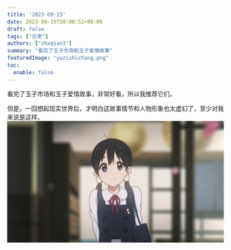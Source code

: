 ```yaml
---
title: '2023-09-15'
date: 2023-09-15T20:08:52+08:00
draft: false
tags: ["日常"]
authors: ["zhxqian3"]
summary: "看完了玉子市场和玉子爱情故事"
featuredImage: "yuzishichang.png" 
toc: 
  enable: false 
---
```


看完了玉子市场和玉子爱情故事，非常好看，所以我推荐它们。

但是，一回想起现实世界后，才明白这故事情节和人物形象也太虚幻了，至少对我来说是这样。
![玉子爱情故事](yuzilovestory.png)